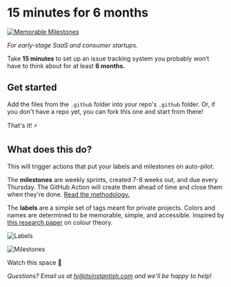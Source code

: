 # 15 minutes for 6 months

[![Memorable Milestones](https://res.cloudinary.com/m15y/image/upload/v1588977044/su/TJ5G67VHU/kmbjqinsp71vavcdth7j.svg)](https://github.com/instantish/memorable-milestones)

_For early-stage SaaS and consumer startups._

Take **15 minutes** to set up an issue tracking system you probably won’t have to think about for at least **6 months.**

## Get started

Add the files from the `.github` folder into your repo's `.github` folder. Or, if you don't have a repo yet, you can fork this one and start from there!

That's it! ⚡️

## What does this do?

This will trigger actions that put your labels and milestones on auto-pilot.

The **milestones** are weekly sprints, created 7-8 weeks out, and due every Thursday. The GitHub Action will create them ahead of time and close them when they're done. [Read the methodology.](https://github.com/marketplace/actions/memorable-milestones)

The **labels** are a simple set of tags meant for private projects. Colors and names are determined to be memorable, simple, and accessible. Inspired by [this research paper](https://t.co/Th3xuoC02R?amp=1) on colour theory.


![Labels](https://res.cloudinary.com/m15y/image/upload/v1591145194/su/TJ5G67VHU/d8dcsnbio3ih1xyjkmf2.png)

![Milestones](https://res.cloudinary.com/m15y/image/upload/v1591145195/su/TJ5G67VHU/fyerekduyavceqvvgaef.png)

Watch this space 👀

_Questions? Email us at hi@itsinstantish.com and we'll be happy to help!_
